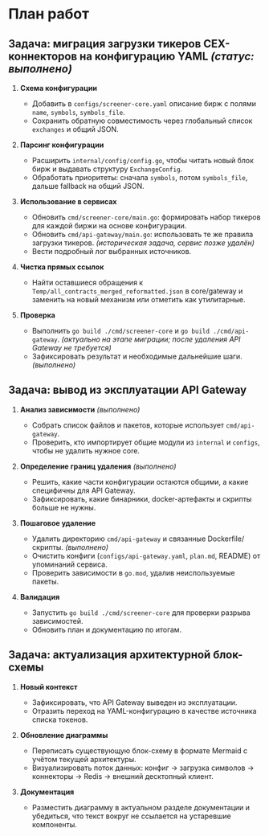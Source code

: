 # План работ

## Задача: миграция загрузки тикеров CEX-коннекторов на конфигурацию YAML *(статус: выполнено)*

1. **Схема конфигурации**
   - Добавить в `configs/screener-core.yaml` описание бирж с полями `name`, `symbols`, `symbols_file`.
   - Сохранить обратную совместимость через глобальный список `exchanges` и общий JSON.

2. **Парсинг конфигурации**
   - Расширить `internal/config/config.go`, чтобы читать новый блок бирж и выдавать структуру `ExchangeConfig`.
   - Обработать приоритеты: сначала `symbols`, потом `symbols_file`, дальше fallback на общий JSON.

3. **Использование в сервисах**
   - Обновить `cmd/screener-core/main.go`: формировать набор тикеров для каждой биржи на основе конфигурации.
   - Обновить `cmd/api-gateway/main.go`: использовать те же правила загрузки тикеров. *(историческая задача, сервис позже удалён)*
   - Вести подробный лог выбранных источников.

4. **Чистка прямых ссылок**
   - Найти оставшиеся обращения к `Temp/all_contracts_merged_reformatted.json` в core/gateway и заменить на новый механизм или отметить как утилитарные.

5. **Проверка**
   - Выполнить `go build ./cmd/screener-core` и `go build ./cmd/api-gateway`. *(актуально на этапе миграции; после удаления API Gateway не требуется)*
   - Зафиксировать результат и необходимые дальнейшие шаги. *(выполнено)*

## Задача: вывод из эксплуатации API Gateway

1. **Анализ зависимости** *(выполнено)*
   - Собрать список файлов и пакетов, которые использует `cmd/api-gateway`.
   - Проверить, кто импортирует общие модули из `internal` и `configs`, чтобы не удалить нужное core.

2. **Определение границ удаления** *(выполнено)*
   - Решить, какие части конфигурации остаются общими, а какие специфичны для API Gateway.
   - Зафиксировать, какие бинарники, docker-артефакты и скрипты больше не нужны.

3. **Пошаговое удаление**
   - Удалить директорию `cmd/api-gateway` и связанные Dockerfile/скрипты. *(выполнено)*
   - Очистить конфиги (`configs/api-gateway.yaml`, `plan.md`, README) от упоминаний сервиса.
   - Проверить зависимости в `go.mod`, удалив неиспользуемые пакеты.

4. **Валидация**
   - Запустить `go build ./cmd/screener-core` для проверки разрыва зависимостей.
   - Обновить план и документацию по итогам.

## Задача: актуализация архитектурной блок-схемы

1. **Новый контекст**
   - Зафиксировать, что API Gateway выведен из эксплуатации.
   - Отразить переход на YAML-конфигурацию в качестве источника списка токенов.

2. **Обновление диаграммы**
   - Переписать существующую блок-схему в формате Mermaid с учётом текущей архитектуры.
   - Визуализировать поток данных: конфиг → загрузка символов → коннекторы → Redis → внешний десктопный клиент.

3. **Документация**
   - Разместить диаграмму в актуальном разделе документации и убедиться, что текст вокруг не ссылается на устаревшие компоненты.
